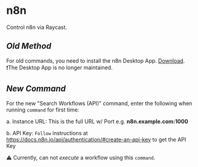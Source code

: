 # n8n

Control n8n via Raycast.

## _Old Method_

For old commands, you need to install the n8n Desktop App. [Download](https://n8n.io/get-started/). ❗The Desktop App is no longer maintained.

## _New Command_

For the new "Search Workflows (API)" command, enter the following when running `command` for first time:

a. Instance URL: This is the full URL w/ Port e.g. **n8n.example.com:1000**

b. API Key: `Follow` instructions at https://docs.n8n.io/api/authentication/#create-an-api-key to get the API Key

⚠️ Currently, can not _execute_ a workflow using this `command`.